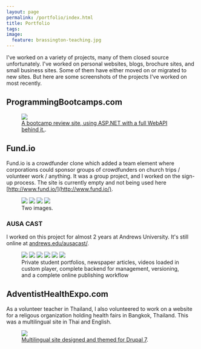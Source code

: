 ```yaml
---
layout: page
permalink: /portfolio/index.html
title: Portfolio
tags: 
image:
  feature: brassington-teaching.jpg
---
```

I've worked on a variety of projects, many of them closed source unfortunately. I've worked on personal websites, blogs, brochure sites, and small business sites. Some of them have either moved on or migrated to new sites. But here are some screenshots of the projects I've worked on most recently.

## ProgrammingBootcamps.com

<figure>
	<a href="http://www.programmingbootcamps.com/"><img src="{{ site.url }}/images/portfolio/programmingbootcamps.png"></a>
	<figcaption><a href="http://hmfaysal.github.io/" data-toggle="tooltip" title="Visit my website">A bootcamp review site, using ASP.NET with a full WebAPI behind it.</a>.</figcaption>
</figure>

## Fund.io

Fund.io is a crowdfunder clone which added a team element where corporations could sponsor groups of crowdfunders on church trips / volunteer work / anything. It was a group project, and I worked on the sign-up process. The site is currently empty and not being used here [http://www.fund.io/](http://www.fund.io/).

<figure class="half">
	<a href="{{ site.url }}/images/portfolio/fundio.png"><img src="{{ site.url }}/images/portfolio/fundio.png"></a>
	<a href="{{ site.url }}/images/portfolio/contactus.png"><img src="{{ site.url }}/images/portfolio/contactus.png"></a>
    <a href="{{ site.url }}/images/portfolio/teams.png">
	<img src="{{ site.url }}/images/portfolio/teams.png"></a>
    <a href="{{ site.url }}/images/portfolio/campaigns.png">
	<img src="{{ site.url }}/images/portfolio/campaigns.png"></a>
	<figcaption>Two images.</figcaption>
</figure>

### AUSA CAST

I worked on this project for almost 2 years at Andrews University. It's still online at [andrews.edu/ausacast/](http://www.andrews.edu/ausacast/).

<figure class="third">
	<a href="{{ site.url }}/images/portfolio/frontpage.png"><img src="{{ site.url }}/images/portfolio/frontpage.png"></a>
	<a href="{{ site.url }}/images/portfolio/CastSearch.png"><img src="{{ site.url }}/images/portfolio/CastSearch.png"></a>
	<a href="{{ site.url }}/images/portfolio/profile.png"><img src="{{ site.url }}/images/portfolio/profile.png"></a>
	<a href="{{ site.url }}/images/portfolio/LoggedIn.png"><img src="{{ site.url }}/images/portfolio/LoggedIn.png"></a>
	<a href="{{ site.url }}/images/portfolio/videoplayer.png"><img src="{{ site.url }}/images/portfolio/videoplayer.png"></a>
	<a href="{{ site.url }}/images/portfolio/studentmovement.png"><img src="{{ site.url }}/images/portfolio/studentmovement.png"></a>
	<figcaption>Private student portfolios, newspaper articles, videos loaded in custom player, complete backend for management, versioning, and a complete online publishing workflow</figcaption>
</figure>

## AdventistHealthExpo.com

As a volunteer teacher in Thailand, I also volunteered to work on a website for a religous organization holding health fairs in Bangkok, Thailand. This was a multilingual site in Thai and English. 

<figure>
	<a href="{{ site.url }}/images/portfolio/adventistHealthExpoMultiLingual.png"><img src="{{ site.url }}/images/portfolio/adventistHealthExpoMultiLingual.png"></a>
	<figcaption><a href="http://hmfaysal.github.io/" data-toggle="tooltip" title="Visit my website">Multilingual site designed and themed for Drupal 7</a>.</figcaption>
</figure>
